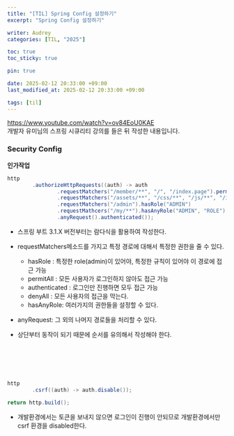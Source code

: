 ```yaml
---
title: "[TIL] Spring Config 설정하기"
excerpt: "Spring Config 설정하기"

writer: Audrey
categories: [TIL, "2025"]

toc: true
toc_sticky: true

pin: true

date: 2025-02-12 20:33:00 +09:00
last_modified_at: 2025-02-12 20:33:00 +09:00

tags: [til]
---
```


https://www.youtube.com/watch?v=ov84EoU0KAE  
개발자 유미님의 스프링 시큐리티 강의를 들은 뒤 작성한 내용입니다.



### Security Config

**인가작업**

```java
http
        .authorizeHttpRequests((auth) -> auth 
                .requestMatchers("/member/**", "/", "/index.page").permitAll() 
                .requestMatchers("/assets/**", "/css/**", "/js/**", "/images/**").permitAll() 
                .requestMatchers("/admin").hasRole("ADMIN") 
                .requestMathcers("/my/**").hasAnyRole("ADMIN", "ROLE")
                .anyRequest().authenticated());
```

- 스프링 부트 3.1.X 버전부터는 람다식을 활용하여 작성한다.
- requestMatchers메소드를 가지고 특정 경로에 대해서 특정한 권한을 줄 수 있다.
    - hasRole : 특정한 role(admin)이 있어야, 특정한 규칙이 있어야 이 경로에 접근 가능
    - permitAll : 모든 사용자가 로그인하지 않아도 접근 가능
    - authenticated : 로그인만 진행하면 모두 접근 가능
    - denyAll : 모든 사용자의 접근을 막는다.
    - hasAnyRole: 여러가지의 권한들을 설정할 수 있다.  
    
- anyRequest: 그 외의 나머지 경로들을 처리할 수 있다.  
- 상단부터 동작이 되기 때문에 순서를 유의해서 작성해야 한다.  


<br>
<br>
<br>
<br>

```java
http
        .csrf((auth) -> auth.disable());

return http.build();
```
- 개발환경에서는 토큰을 보내지 않으면 로그인이 진행이 안되므로 개발환경에서만 csrf 환경을 disabled한다.